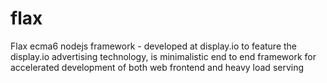 # flax
Flax ecma6 nodejs framework - developed at display.io to feature the display.io advertising technology, is minimalistic end to end framework for accelerated development of both web frontend and heavy load serving

